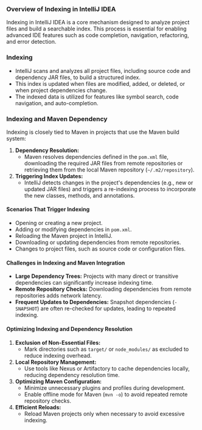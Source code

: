 ### **Overview of Indexing in IntelliJ IDEA**

Indexing in IntelliJ IDEA is a core mechanism designed to analyze project files and build a searchable index. This process is essential for enabling advanced IDE features such as code completion, navigation, refactoring, and error detection.

### Indexing

- IntelliJ scans and analyzes all project files, including source code and dependency JAR files, to build a structured index.
- This index is updated when files are modified, added, or deleted, or when project dependencies change.
- The indexed data is utilized for features like symbol search, code navigation, and auto-completion.

### Indexing and Maven Dependency 

Indexing is closely tied to Maven in projects that use the Maven build system:

1. **Dependency Resolution:**
    - Maven resolves dependencies defined in the `pom.xml` file, downloading the required JAR files from remote repositories or retrieving them from the local Maven repository (`~/.m2/repository`).
2. **Triggering Index Updates:**
    - IntelliJ detects changes in the project's dependencies (e.g., new or updated JAR files) and triggers a re-indexing process to incorporate the new classes, methods, and annotations.

#### Scenarios That Trigger Indexing

- Opening or creating a new project.
- Adding or modifying dependencies in `pom.xml`.
- Reloading the Maven project in IntelliJ.
- Downloading or updating dependencies from remote repositories.
- Changes to project files, such as source code or configuration files.

#### Challenges in Indexing and Maven Integration

- **Large Dependency Trees:** Projects with many direct or transitive dependencies can significantly increase indexing time.
- **Remote Repository Checks:** Downloading dependencies from remote repositories adds network latency.
- **Frequent Updates to Dependencies:** Snapshot dependencies (`-SNAPSHOT`) are often re-checked for updates, leading to repeated indexing.

#### **Optimizing Indexing and Dependency Resolution**

1. **Exclusion of Non-Essential Files:**
    - Mark directories such as `target/` or `node_modules/` as excluded to reduce indexing overhead.
2. **Local Repository Management:**
    - Use tools like Nexus or Artifactory to cache dependencies locally, reducing dependency resolution time.
3. **Optimizing Maven Configuration:**
    - Minimize unnecessary plugins and profiles during development.
    - Enable offline mode for Maven (`mvn -o`) to avoid repeated remote repository checks.
4. **Efficient Reloads:**
    - Reload Maven projects only when necessary to avoid excessive indexing.
